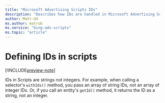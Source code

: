 ```yaml
---
title: "Microsoft Advertising Scripts IDs"
description: "Describes how IDs are handled in Microsoft Advertising Scripts."
author: Matt-UX
ms.author: matrob
ms.service: "bing-ads-scripts"
ms.topic: "article"
---
```


# Defining IDs in scripts

[!INCLUDE[preview-note](../includes/preview-note.md)]

IDs in Scripts are strings not integers. For example, when calling a selector's `withIds()` method, you pass an array of string IDs, not an array of integer IDs. Or, if you call an entity's `getId()` method, it returns the ID as a string, not an integer.
